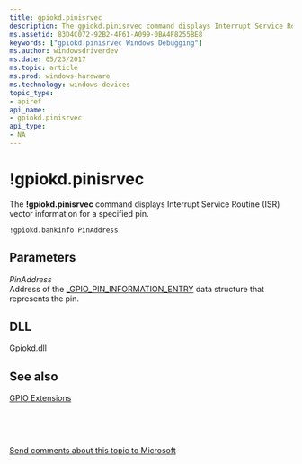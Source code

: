 ```yaml
---
title: gpiokd.pinisrvec
description: The gpiokd.pinisrvec command displays Interrupt Service Routine (ISR) vector information for a specified pin.
ms.assetid: 83D4C072-92B2-4F61-A099-0BA4F8255BE8
keywords: ["gpiokd.pinisrvec Windows Debugging"]
ms.author: windowsdriverdev
ms.date: 05/23/2017
ms.topic: article
ms.prod: windows-hardware
ms.technology: windows-devices
topic_type:
- apiref
api_name:
- gpiokd.pinisrvec
api_type:
- NA
---
```


# !gpiokd.pinisrvec


The **!gpiokd.pinisrvec** command displays Interrupt Service Routine (ISR) vector information for a specified pin.

```
!gpiokd.bankinfo PinAddress
```

## <span id="ddk__devobj_dbg"></span><span id="DDK__DEVOBJ_DBG"></span>Parameters


<span id="_______PinAddress______"></span><span id="_______pinaddress______"></span><span id="_______PINADDRESS______"></span> *PinAddress*   
Address of the [\_GPIO\_PIN\_INFORMATION\_ENTRY](gpio-extensions.md#data-structures-used-by-the-gpio-commands) data structure that represents the pin.

## <span id="DLL"></span><span id="dll"></span>DLL


Gpiokd.dll

## <span id="see_also"></span>See also


[GPIO Extensions](gpio-extensions.md)

 

 

[Send comments about this topic to Microsoft](mailto:wsddocfb@microsoft.com?subject=Documentation%20feedback%20[debugger\debugger]:%20!gpiokd.pinisrvec%20%20RELEASE:%20%285/15/2017%29&body=%0A%0APRIVACY%20STATEMENT%0A%0AWe%20use%20your%20feedback%20to%20improve%20the%20documentation.%20We%20don't%20use%20your%20email%20address%20for%20any%20other%20purpose,%20and%20we'll%20remove%20your%20email%20address%20from%20our%20system%20after%20the%20issue%20that%20you're%20reporting%20is%20fixed.%20While%20we're%20working%20to%20fix%20this%20issue,%20we%20might%20send%20you%20an%20email%20message%20to%20ask%20for%20more%20info.%20Later,%20we%20might%20also%20send%20you%20an%20email%20message%20to%20let%20you%20know%20that%20we've%20addressed%20your%20feedback.%0A%0AFor%20more%20info%20about%20Microsoft's%20privacy%20policy,%20see%20http://privacy.microsoft.com/default.aspx. "Send comments about this topic to Microsoft")





